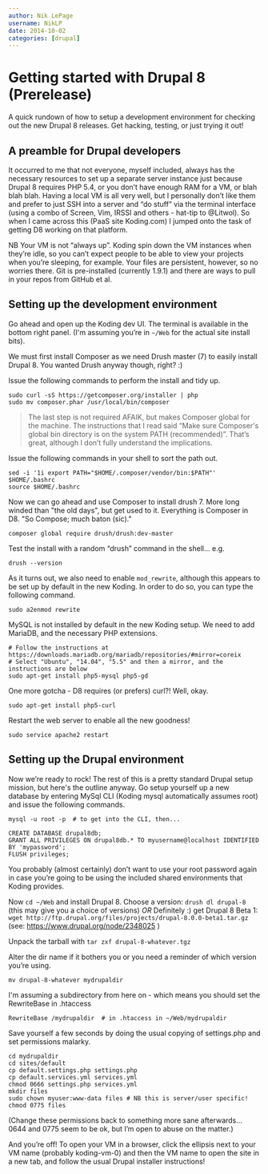```yaml
---
author: Nik LePage
username: NikLP
date: 2014-10-02
categories: [drupal]
---
```


# Getting started with Drupal 8 (Prerelease)

A quick rundown of how to setup a development environment for checking out the new Drupal 8 releases. Get hacking, testing, or just trying it out!

## A preamble for Drupal developers

It occurred to me that not everyone, myself included, always has the necessary resources to set up a separate server instance just because Drupal 8 requires PHP 5.4, or you don’t have enough RAM for a VM, or blah blah blah. Having a local VM is all very well, but I personally don’t like them and prefer to just SSH into a server and “do stuff” via the terminal interface (using a combo of Screen, Vim, IRSSI and others - hat-tip to @Litwol). So when I came across this (PaaS site Koding.com) I jumped onto the task of getting D8 working on that platform. 

NB Your VM is not “always up”. Koding spin down the VM instances when they’re idle, so you can’t expect people to be able to view your projects when you’re sleeping, for example. Your files are persistent, however, so no worries there. Git is pre-installed (currently 1.9.1) and there are ways to pull in your repos from GitHub et al.


## Setting up the development environment

Go ahead and open up the Koding dev UI. The terminal is available in the bottom right panel. (I'm assuming you’re in `~/Web` for the actual site install bits).

We must first install Composer as we need Drush master (7) to easily install Drupal 8. You wanted Drush anyway though, right? :)

Issue the following commands to perform the install and tidy up. 

    sudo curl -sS https://getcomposer.org/installer | php
    sudo mv composer.phar /usr/local/bin/composer

>The last step is not required AFAIK, but makes Composer global for the machine. The instructions that I read said “Make sure Composer's global bin directory is on the system PATH (recommended)”. That’s great, although I don’t fully understand the implications. 

Issue the following commands in your shell to sort the path out.

    sed -i '1i export PATH="$HOME/.composer/vendor/bin:$PATH"' $HOME/.bashrc
    source $HOME/.bashrc

Now we can go ahead and use Composer to install drush 7. More long winded than "the old days", but get used to it. Everything is Composer in D8. "So Compose; much baton (sic)."

    composer global require drush/drush:dev-master

Test the install with a random “drush” command in the shell... e.g.

    drush --version

As it turns out, we also need to enable `mod_rewrite`, although this appears to be set up by default in the new Koding. In order to do so, you can type the following command.

    sudo a2enmod rewrite

MySQL is not installed by default in the new Koding setup. We need to add MariaDB, and the necessary PHP extensions.

    # Follow the instructions at https://downloads.mariadb.org/mariadb/repositories/#mirror=coreix
    # Select "Ubuntu", "14.04", "5.5" and then a mirror, and the instructions are below
    sudo apt-get install php5-mysql php5-gd
    
One more gotcha - D8 requires (or prefers) curl?! Well, okay.

    sudo apt-get install php5-curl

Restart the web server to enable all the new goodness!

    sudo service apache2 restart

## Setting up the Drupal environment

Now we’re ready to rock! The rest of this is a pretty standard Drupal setup mission, but here's the outline anyway. Go setup yourself up a new database by entering MySql CLI (Koding mysql automatically assumes root) and issue the following commands.

    mysql -u root -p  # to get into the CLI, then...

    CREATE DATABASE drupal8db;
    GRANT ALL PRIVILEGES ON drupal8db.* TO myusername@localhost IDENTIFIED BY 'mypassword';
    FLUSH privileges;

You probably (almost certainly) don’t want to use your root password again in case you’re going to be using the included shared environments that Koding provides.

Now `cd ~/Web` and install Drupal 8. 
Choose a version: `drush dl drupal-8` (this may give you a choice of versions)
*OR* Definitely :) get Drupal 8 Beta 1: `wget http://ftp.drupal.org/files/projects/drupal-8.0.0-beta1.tar.gz` (see: https://www.drupal.org/node/2348025 )

Unpack the tarball with `tar zxf drupal-8-whatever.tgz`

Alter the dir name if it bothers you or you need a reminder of which version you’re using.

    mv drupal-8-whatever mydrupaldir
    
I'm assuming a subdirectory from here on - which means you should set the RewriteBase in .htaccess

    RewriteBase /mydrupaldir  # in .htaccess in ~/Web/mydrupaldir

Save yourself a few seconds by doing the usual copying of settings.php and set permissions malarky. 

    cd mydrupaldir
    cd sites/default
    cp default.settings.php settings.php
    cp default.services.yml services.yml
    chmod 0666 settings.php services.yml
    mkdir files
    sudo chown myuser:www-data files # NB this is server/user specific!
    chmod 0775 files

(Change these permissions back to something more sane afterwards… 0644 and 0775 seem to be ok, but I’m open to abuse on the matter.)

And you’re off! To open your VM in a browser, click the ellipsis next to your VM name (probably koding-vm-0) and then the VM name to open the site in a new tab, and follow the usual Drupal installer instructions!
